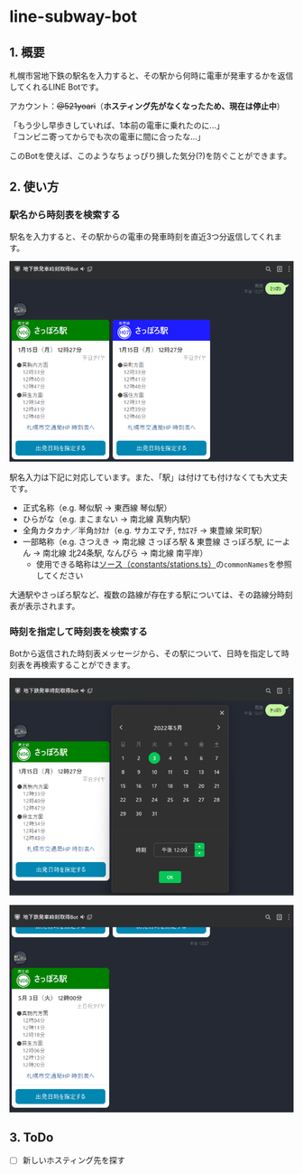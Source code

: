 # line-subway-bot

## 1. 概要

札幌市営地下鉄の駅名を入力すると、その駅から何時に電車が発車するかを返信してくれるLINE Botです。

アカウント：~~@521yoari~~（**ホスティング先がなくなったため、現在は停止中**）

「もう少し早歩きしていれば、1本前の電車に乗れたのに...」<br>
「コンビニ寄ってからでも次の電車に間に合ったな...」

このBotを使えば、このようなちょっぴり損した気分(?)を防ぐことができます。

## 2. 使い方

### 駅名から時刻表を検索する

駅名を入力すると、その駅からの電車の発車時刻を直近3つ分返信してくれます。

![スクリーンショット](./screenshots/screenshot.png)

駅名入力は下記に対応しています。また、「駅」は付けても付けなくても大丈夫です。

- 正式名称（e.g. 琴似駅 → 東西線 琴似駅）
- ひらがな（e.g. まこまない → 南北線 真駒内駅）
- 全角カタカナ／半角ｶﾀｶﾅ（e.g. サカエマチ, ｻｶｴﾏﾁ → 東豊線 栄町駅）
- 一部略称（e.g. さつえき → 南北線 さっぽろ駅 & 東豊線 さっぽろ駅, にーよん → 南北線 北24条駅, なんぴら → 南北線 南平岸）
  - 使用できる略称は[ソース（constants/stations.ts）](https://github.com/antimacho612/subway-line-bot/blob/main/src/constants/stations.ts)の`commonNames`を参照してください

大通駅やさっぽろ駅など、複数の路線が存在する駅については、その路線分時刻表が表示されます。

### 時刻を指定して時刻表を検索する

Botから返信された時刻表メッセージから、その駅について、日時を指定して時刻表を再検索することができます。

![スクリーンショット2](./screenshots/screenshot2.png)

![スクリーンショット3](./screenshots/screenshot3.png)

## 3. ToDo

- [ ] 新しいホスティング先を探す
